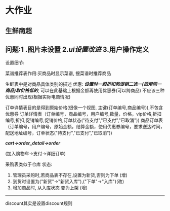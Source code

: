 # 大作业

## 生鲜商超

问题:1 .图片未设置
2.***ui设置改进***
3.用户操作定义
------
设置细节:

菜谱推荐表作用:买商品时显示菜谱, 搜菜谱时推荐商品

生鲜表中是对商品具体类别的描述 
优惠: ***设置时一般折扣和促销二选一(适用同一商品)取价格低的***, 可以在此基础上根据金额再使用优惠券(可以跨商品)
不应该三种优惠同时出现(根据实际电商情况)

订单详情表目的是得到原始价格(很像一个视图, 主键(订单编号,商品编号)),不包含优惠券
订单详情表（订单编号，商品编号，用户编号,数量，价格，vip价格,折扣编号,折扣,促销编号,促销价格,订单状态("待支付","已支付","已取消"))
商品订单表（订单编号，用户编号，原始金额，结算金额，使用优惠券编号，要求送达时间，配送地址编号，订单状态("待支付","已支付","已取消"))

***cart->order_detail->order***

(加入购物车->支付->详细订单)

采购表类似于仓库  状态:
1. 管理员采购时,若商品表不存在,设置为新货,否则为下单 (增) 
2. 到货时设置为("新货"->"新货入库"),("下单"->"入库")(改)
3. 增加商品时,  从入库状态 变为上架                (增)
------
discount其实是设置discount规则
